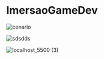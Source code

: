 # ImersaoGameDev


![cenario](https://user-images.githubusercontent.com/61792159/85351559-76f72500-b4da-11ea-9f1f-f2261799ccd2.png)

![sdsdds](https://user-images.githubusercontent.com/61792159/85352386-34cee300-b4dc-11ea-8110-197d42553882.png)

![localhost_5500 (3)](https://user-images.githubusercontent.com/61792159/85352223-d0138880-b4db-11ea-8db9-ae796832c22b.gif)
